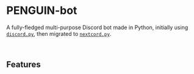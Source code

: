 # PENGUIN-bot

A fully-fledged multi-purpose Discord bot made in Python, initially using [`discord.py`](https://discordpy.readthedocs.io/en/stable/), then migrated to [`nextcord.py`](https://docs.nextcord.dev/en/stable/).


<br>


## Features


